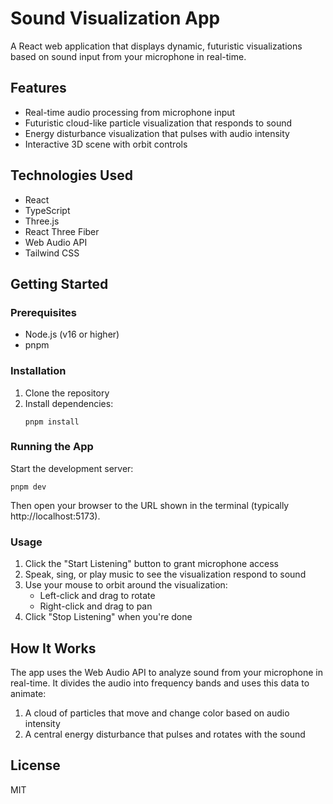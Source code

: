 # Sound Visualization App

A React web application that displays dynamic, futuristic visualizations based on sound input from your microphone in real-time.

## Features

- Real-time audio processing from microphone input
- Futuristic cloud-like particle visualization that responds to sound
- Energy disturbance visualization that pulses with audio intensity
- Interactive 3D scene with orbit controls

## Technologies Used

- React
- TypeScript
- Three.js
- React Three Fiber
- Web Audio API
- Tailwind CSS

## Getting Started

### Prerequisites

- Node.js (v16 or higher)
- pnpm

### Installation

1. Clone the repository
2. Install dependencies:
   ```
   pnpm install
   ```

### Running the App

Start the development server:

```
pnpm dev
```

Then open your browser to the URL shown in the terminal (typically http://localhost:5173).

### Usage

1. Click the "Start Listening" button to grant microphone access
2. Speak, sing, or play music to see the visualization respond to sound
3. Use your mouse to orbit around the visualization:
   - Left-click and drag to rotate
   - Right-click and drag to pan
4. Click "Stop Listening" when you're done

## How It Works

The app uses the Web Audio API to analyze sound from your microphone in real-time. It divides the audio into frequency bands and uses this data to animate:

1. A cloud of particles that move and change color based on audio intensity
2. A central energy disturbance that pulses and rotates with the sound

## License

MIT
